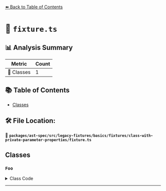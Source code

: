 [⬅️ Back to Table of Contents](../../../../../../../index.md)

# 📄 `fixture.ts`

## 📊 Analysis Summary

| Metric | Count |
|--------|-------|
| 🧱 Classes | 1 |

## 📚 Table of Contents

- [Classes](#classes)

## 🛠️ File Location:
📂 **`packages/ast-spec/src/legacy-fixtures/basics/fixtures/class-with-private-parameter-properties/fixture.ts`**

## Classes

### `Foo`

<details><summary>Class Code</summary>

```ts
class Foo {
  constructor(
    private firstName: string,
    private readonly lastName: string,
    private age: number = 30,
    private readonly student: boolean = false,
  ) {}
}
```
</details>


---
